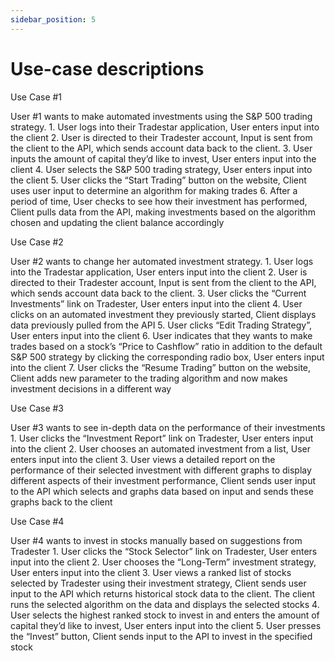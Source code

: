 ```yaml
---
sidebar_position: 5
---
```


# Use-case descriptions
Use Case #1 

User #1 wants to make automated investments using the S&P 500 trading strategy.
    1. User logs into their Tradestar application, User enters input into the client
    2. User is directed to their Tradester account, Input is sent from the client to the API, which sends account data back to the client. 
    3. User inputs the amount of capital they’d like to invest, User enters input into the client
    4. User selects the S&P 500 trading strategy, User enters input into the client
    5. User clicks the “Start Trading” button on the website, Client uses user input to determine an algorithm for making trades
    6. After a period of time, User checks to see how their investment has performed, Client pulls data from the API, making investments based on the algorithm chosen and updating the client balance accordingly

Use Case #2

User #2 wants to change her automated investment strategy.
    1. User logs into the Tradestar application, User enters input into the client
    2. User is directed to their Tradester account, Input is sent from the client to the API, which sends account data back to the client. 
    3. User clicks the “Current Investments” link on Tradester, User enters input into the client
    4. User clicks on an automated investment they previously started, Client displays data previously pulled from the API
    5. User clicks “Edit Trading Strategy”, User enters input into the client
    6. User indicates that they wants to make trades based on a stock’s “Price to Cashflow” ratio in addition to the default S&P 500 strategy by clicking the corresponding radio box, User enters input into the client
    7. User clicks the “Resume Trading” button on the website, Client adds new parameter to the trading algorithm and now makes investment decisions in a different way

Use Case #3

User #3 wants to see in-depth data on the performance of their investments
    1. User clicks the “Investment Report” link on Tradester, User enters input into the client
    2. User chooses an automated investment from a list, User enters input into the client
    3. User views a detailed report on the performance of their selected investment with different graphs to display different aspects of their investment performance, Client sends user input to the API which selects and graphs data based on input and sends these graphs back to the client

Use Case #4 

User #4 wants to invest in stocks manually based on suggestions from Tradester
    1. User clicks the “Stock Selector” link on Tradester, User enters input into the client
    2. User chooses the “Long-Term” investment strategy, User enters input into the client
    3. User views a ranked list of stocks selected by Tradester using their investment strategy, Client sends user input to the API which returns historical stock data to the client. The client runs the selected algorithm on the data and displays the selected stocks
    4. User selects the highest ranked stock to invest in and enters the amount of capital they’d like to invest, User enters input into the client
    5. User presses the “Invest” button, Client sends input to the API to invest in the specified stock